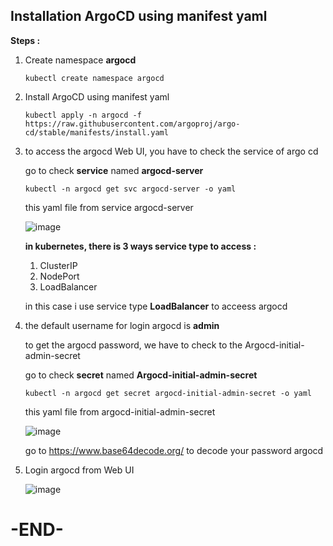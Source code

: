 ## Installation ArgoCD using manifest yaml

**Steps :**

1. Create namespace **argocd**
   ```
   kubectl create namespace argocd
   ```

2. Install ArgoCD using manifest yaml
   ```
   kubectl apply -n argocd -f https://raw.githubusercontent.com/argoproj/argo-cd/stable/manifests/install.yaml
   ```

3. to access the argocd Web UI, you have to check the service of argo cd

   go to check **service** named **argocd-server**
   ```
   kubectl -n argocd get svc argocd-server -o yaml
   ```
   this yaml file from service argocd-server

   ![image](https://github.com/fakhriyfasya/documentation/assets/67684999/07e40b3a-a531-4865-8a5f-49d7f2083f53)

   **in kubernetes, there is 3 ways service type to access :**
   1. ClusterIP
   2. NodePort
   3. LoadBalancer
  
   in this case i use service type **LoadBalancer** to acceess argocd

4. the default username for login argocd is **admin**

   to get the argocd password, we have to check to the Argocd-initial-admin-secret

   go to check **secret** named **Argocd-initial-admin-secret**

   ```
   kubectl -n argocd get secret argocd-initial-admin-secret -o yaml
   ```
   
   this yaml file from argocd-initial-admin-secret

   ![image](https://github.com/fakhriyfasya/documentation/assets/67684999/788138de-2ac5-4083-bdc2-be9fe3690585)

   go to https://www.base64decode.org/ to decode your password argocd

4. Login argocd from Web UI

   ![image](https://github.com/fakhriyfasya/documentation/assets/67684999/09e19fd4-a4ef-4170-8643-450891fb898e)


# -END-

